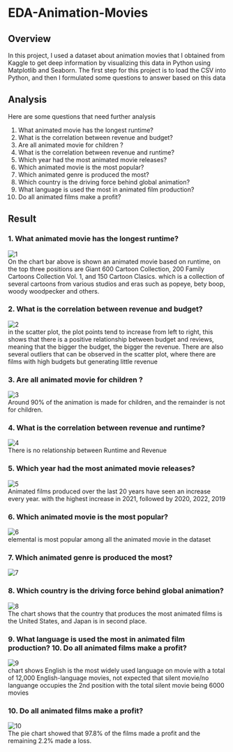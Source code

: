 # EDA-Animation-Movies

## Overview
In this project, I used a dataset about animation movies that I obtained from Kaggle to get deep information by visualizing this data in Python using Matplotlib and Seaborn. The first step for this project is to load the CSV into Python, and then I formulated some questions to answer based on this data

## Analysis
Here are some questions that need further analysis
1. What animated movie has the longest runtime?
2. What is the correlation between revenue and budget?
3. Are all animated movie for children ?
4. What is the correlation between revenue and runtime?
5. Which year had the most animated movie releases?
6. Which animated movie is the most popular?
7. Which animated genre is produced the most?
8. Which country is the driving force behind global animation?
9. What language is used the most in animated film production?
10. Do all animated films make a profit?

## Result
### 1. What animated movie has the longest runtime?
![1](Result/1.png) <br>
On the chart bar above is shown an animated movie based on runtime, on the top three positions are Giant 600 Cartoon Collection, 200 Family Cartoons Collection Vol. 1, and 150 Cartoon Clasics. which is a collection of several cartoons from various studios and eras such as popeye, bety boop, woody woodpecker and others.

### 2. What is the correlation between revenue and budget?
![2](Result/2.png) <br>
in the scatter plot, the plot points tend to increase from left to right, this shows that there is a positive relationship between budget and reviews, meaning that the bigger the budget, the bigger the revenue. There are also several outliers that can be observed in the scatter plot, where there are films with high budgets but generating little revenue

### 3. Are all animated movie for children ?
![3](Result/3.png) <br>
Around 90% of the animation is made for children, and the remainder is not for children.

### 4. What is the correlation between revenue and runtime?
![4](Result/4.png) <br>
There is no relationship between Runtime and Revenue

### 5. Which year had the most animated movie releases?
![5](Result/5.png) <br>
Animated films produced over the last 20 years have seen an increase every year. with the highest increase in 2021, followed by 2020, 2022, 2019

### 6. Which animated movie is the most popular?
![6](Result/6.png) <br>
elemental is most popular among all the animated movie in the dataset

### 7. Which animated genre is produced the most?
![7](Result/7.png) <br>

### 8. Which country is the driving force behind global animation?
![8](Result/8.png) <br>
The chart shows that the country that produces the most animated films is the United States, and Japan is in second place.

### 9. What language is used the most in animated film production? 10. Do all animated films make a profit?
![9](Result/9.png) <br>
chart shows English is the most widely used language on movie with a total of 12,000 English-language movies, not expected that silent movie/no languange occupies the 2nd position with the total silent movie being 6000 movies

### 10. Do all animated films make a profit?
![10](Result/10.png) <br>
The pie chart showed that 97.8% of the films made a profit and the remaining 2.2% made a loss.


   


